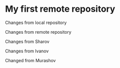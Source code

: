 # My first remote repository

Changes from local repository

Changes from remote repository

Changes from Sharov

Changes from Ivanov

Changed from Murashov


